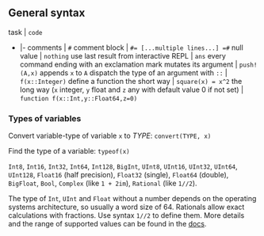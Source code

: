 ## General syntax

task | `code`
- |- 
comments | `#`
comment block | `#= [...multiple lines...] =#`
null value | `nothing`
use last result from interactive REPL | `ans`
every command ending with an exclamation mark mutates its argument | `push!(A,x)` appends `x` to `A`
dispatch the type of an argument with `::` | `f(x::Integer)`
define a function the short way | `square(x) = x^2`
the long way (`x` integer, `y` float and `z` any with default value 0 if not set) | `function f(x::Int,y::Float64,z=0)`

### Types of variables

Convert variable-type of variable `x` to *TYPE*: `convert(TYPE, x)`

Find the type of a variable: `typeof(x)`

`Int8`, `Int16`, `Int32`, `Int64`, `Int128`, `BigInt`, `UInt8`, `UInt16`, `UInt32`, `UInt64`, `UInt128`, `Float16` (half precision), `Float32` (single), `Float64` (double), `BigFloat`, `Bool`, `Complex` (like `1 + 2im`), `Rational` (like `1//2`).

The type of `Int`, `UInt` and `Float` without a number depends on the operating systems architecture, so usually a word size of 64. Rationals allow exact calculations with fractions. Use syntax `1//2` to define them. More details and the range of supported values can be found in the [docs](https://docs.julialang.org/en/v1/manual/integers-and-floating-point-numbers/#Integers-and-Floating-Point-Numbers).

